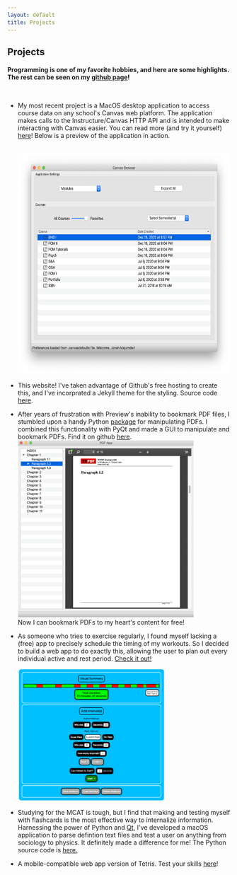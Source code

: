 ```yaml
---
layout: default
title: Projects
---
```


<h2>Projects</h2>

<style type="text/css">
	#outer {
		display: flex;
		align-items: center;
	}

</style>

<h4>Programming is one of my favorite hobbies, and here are some highlights. The rest can be seen on my <a href="https://github.com/jonahmajumder" target="_blank">github page</a>!</h4>

<div id="outer">
<ul>
    <li><p>My most recent project is a MacOS desktop application to access course data on any school's Canvas web platform. The application makes calls to the Instructure/Canvas HTTP API and is intended to make interacting with Canvas easier. You can read more (and try it yourself) <a href="https://github.com/jonahmajumder/canvasgui">here</a>! Below is a preview of the application in action.</p>
    <br>
    <img style="border: 0;" src="canvasgui.png" height="500vh">
    <br>
    </li>
	<li><p>This website! I've taken advantage of Github's free hosting to create this, and I've incorprated a Jekyll theme for the styling. Source code <a href="https://github.com/jonahmajumder/jonahmajumder.github.io">here</a>.</p></li>
	<li>
		After years of frustration with Preview's inability to bookmark PDF files, I stumbled upon a handy Python <a href="https://pythonhosted.org/PyPDF2/">package</a> for manipulating PDFs. I combined this functionality with PyQt and made a GUI to manipulate and bookmark PDFs. Find it on github <a href="https://github.com/jonahmajumder/bookmarker">here</a>.
		<br>
		<img src="pdfapp.png" height="400vh">
		<br>
		Now I can bookmark PDFs to my heart's content for free!
	</li>
	<li>
		<div>
			<p>As someone who tries to exercise regularly, I found myself lacking a (free) app to precisely schedule the timing of my workouts. So I decided to build a web app to do exactly this, allowing the user to plan out every individual active and rest period. <a href="https://jonahmajumder.github.io/interval-timer">Check it out!</a></p>
		</div>
		<img src="timer_screenshot.png" height="300vh"/>
	</li>
	<li>
		<div><p>Studying for the MCAT is tough, but I find that making and testing myself with flashcards is the most effective way to internalize information. Harnessing the power of Python and <a href="https://www.qt.io/developers/">Qt</a>, I've developed a macOS application to parse defintion text files and test a user on anything from sociology to physics. It definitely made a difference for me! The Python source code is <a href="https://github.com/jonahmajumder/flash">here.</a></p>
			</div>
	</li>
	<li>
		A mobile-compatible web app version of Tetris. Test your skills <a href="https://jonahmajumder.github.io/webtetris">here</a>!
	</li>
</ul>
</div>